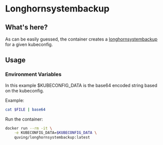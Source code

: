 # Longhornsystembackup

## What's here?
As can be easily guessed, the container creates a [longhornsystembackup](https://longhorn.io/docs/1.5.1/advanced-resources/system-backup-restore/backup-longhorn-system/) for a given kubeconfig.

## Usage

### Environment Variables

In this example $KUBECONFIG_DATA is the base64 encoded string based on the kubeconfig.

Example:
```bash
cat $FILE | base64
```

Run the container:
```bash
docker run --rm -it \
    -e KUBECONFIG_DATA=$KUBECONFIG_DATA \
    quving/longhornsystembackup:latest
```


